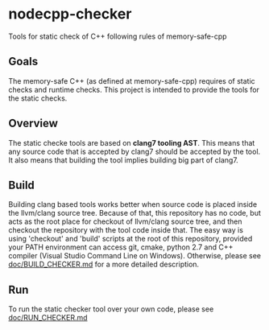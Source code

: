 # nodecpp-checker
Tools for static check of C++ following rules of memory-safe-cpp



Goals
-----

The memory-safe C++ (as defined at memory-safe-cpp) requires of static checks and runtime checks. This project is intended to provide the tools for the static checks.


Overview
--------
The static checke tools are based on __clang7 tooling AST__. This means that any source code that is accepted by clang7 should be accepted by the tool. It also means that building the tool implies building big part of clang7.


Build
-----
Building clang based tools works better when source code is placed inside the llvm/clang source tree.
Because of that, this repository has no code, but acts as the root place for checkout of llvm/clang source tree, and then checkout the repository with the tool code inside that.
The easy way is using 'checkout' and 'build' scripts at the root of this repository, provided your PATH environment can access git, cmake, python 2.7 and C++ compiler (Visual Studio Command Line on Windows). Otherwise, please see [doc/BUILD_CHECKER.md](doc/BUILD_CHECKER.md) for a more detailed description.


Run
---
To run the static checker tool over your own code, please see [doc/RUN_CHECKER.md](doc/RUN_CHECKER.md)